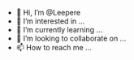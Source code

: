 - 👋 Hi, I’m @Leepere
- 👀 I’m interested in ...
- 🌱 I’m currently learning ...
- 💞️ I’m looking to collaborate on ...
- 📫 How to reach me ...

<!---
Leepere/Leepere is a ✨ special ✨ repository because its `README.md` (this file) appears on your GitHub profile.
You can click the Preview link to take a look at your changes.
--->
